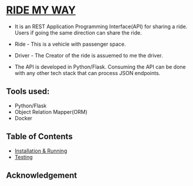 # [RIDE MY WAY]()
* It is an REST Application Programming Interface(API) for sharing a ride. Users if going the same direction can share the ride.
* Ride - This is a vehicle with passenger space.
* Driver - The Creator of the ride is assuemed to me the driver.

* The API is developed in Python/Flask. Consuming the API can be done with any other tech stack that can process JSON endpoints.

## Tools used:
* Python/Flask
* Object Relation Mapper(ORM)
* Docker

## Table of Contents
* [Installation & Running](#installation)
* [Testing](#testing)

## Acknowledgement


